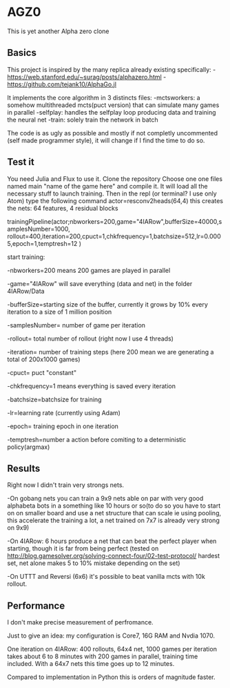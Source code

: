 # AGZ0
This is yet another Alpha zero clone

## Basics

This project is inspired by the many replica already existing specifically:
  -https://web.stanford.edu/~surag/posts/alphazero.html
  -https://github.com/tejank10/AlphaGo.jl

It implements the core algorithm in 3 distincts files:
  -mctsworkers: a somehow multithreaded mcts(puct version) that can simulate many games in parallel
  -selfplay: handles the selfplay loop producing data and training the neural net
  -train: solely train the network in batch
  
 The code is as ugly as possible and mostly if not completly uncommented (self made programmer style), it will change 
 if I find the time to do so.
 
 ## Test it 
 
 You need Julia and Flux to use it.
 Clone the repository
 Choose one one files named main "name of the game here" and compile it. It will load all the necessary stuff to launch training.
 Then in the repl (or terminal? I use only Atom) type the following command
 actor=resconv2heads(64,4)       this creates the nets: 64 features, 4 residual blocks
 
 trainingPipeline(actor;nbworkers=200,game="4IARow",bufferSize=40000,samplesNumber=1000,
       rollout=400,iteration=200,cpuct=1,chkfrequency=1,batchsize=512,lr=0.0005,epoch=1,temptresh=12
       ) 
       
start training: 

-nbworkers=200 means 200 games are played in parallel

-game="4IARow" will save everything (data and net) in the folder 4IARow/Data

-bufferSize=starting size of the buffer, currently it grows by 10% every iteration to a size of 1 million position

-samplesNumber= number of game per iteration

-rollout= total number of rollout (right now I use 4 threads)

-iteration= number of training steps (here 200 mean we are generating a total of 200x1000 games)

-cpuct= puct "constant"

-chkfrequency=1 means everything is saved every iteration

-batchsize=batchsize for training 

-lr=learning rate (currently using Adam)

-epoch= training epoch in one iteration 

-temptresh=number a action before comiting to a deterministic policy(argmax)

## Results

Right now I didn't train very strongs nets.

-On gobang nets you can train a 9x9 nets able on par with very good alphabeta bots in a something like 10 hours or so(to 
do so you have to start on on smaller board and use a net structure that can scale ie using pooling, this accelerate the training a lot,
a net trained on 7x7 is already very strong on 9x9)

-On 4IARow: 6 hours produce a net that can beat the perfect player when starting, though it is far from being perfect (tested on 
http://blog.gamesolver.org/solving-connect-four/02-test-protocol/ hardest set, net alone makes 5 to 10% mistake depending on the set)

-On UTTT and Reversi (6x6) it's possible to beat vanilla mcts with 10k rollout.

## Performance 
I don't make precise measurement of perfromance.

Just to give  an idea: my configuration is Core7, 16G RAM and Nvdia 1070.

One iteration on 4IARow: 400 rollouts, 64x4 net, 1000 games per iteration takes about 6 to 8 minutes with 200 games in parallel, training time included. With a 64x7 nets this time goes up to 12 minutes.

Compared to implementation in Python this is orders of magnitude faster.
